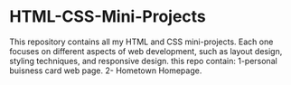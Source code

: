 # HTML-CSS-Mini-Projects
This repository contains all my HTML and CSS mini-projects. Each one focuses on different aspects of web development, such as layout design, styling techniques, and responsive design.
this repo contain:
1-personal buisness card web page.
2- Hometown Homepage.
